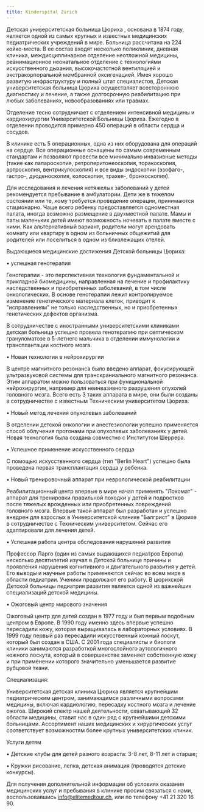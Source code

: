 ```yaml
---
title: Kinderspital Zürich
---
```


Детская университетская больница Цюриха , основана в 1874 году, является одной из самых крупных и известных медицинских педиатрических учреждений в мире. Больница рассчитана на 224 койко-места. В ее состав входят несколько поликлиник, дневная клиника, междисциплинарное отделение неотложной медицины, реанимационное неонатальное отделение с технологиями искусственного дыхания, высокочастотной вентиляцией и экстракорпоральной мембранной оксигенацией. Имея хорошо развитую инфраструктуру и полный штат специалистов, Детская университетская больница Цюриха осуществляет всестороннюю диагностику и лечение, а также долгосрочную реабилитацию при любых заболеваниях, новообразованиях или травмах.

Отделение тесно сотрудничает с отделением интенсивной медицины и кардиохирургии Университетской Больницы Цюриха. Ежегодно в отделении проводится примерно 450 операций в области сердца и сосудов.

В клинике есть 5 операционных, одна из них оборудована для операций на сердце. Все операционные оснащены по самым современным стандартам и позволяют провести все минимально инвазивные методы (такие как лапароскопия, ретроперитонеоскопия, торакоскопия, артроскопия, вентрикулоскопия) и все виды эндоскопии (эзофаго-, гастро-, дуоденоскопия, колоскопия, трахея-, бронхоскопия).

Для исследования и лечения нетяжелых заболеваний у детей рекомендуется пребывание в амбулатории. Дети же в тяжелом состоянии или те, кому требуется проведение операции, принимаются стационарно. Чаще всего ребенку предоставляется одноместная палата, иногда возможно размещение в двухместной палате. Мамы и папы маленьких детей имеют возможность ночевать в палате вместе с ними. Как альтернативный вариант, родители могут арендовать комнату или квартиру в одном из больничных общежитий для родителей или поселиться в одном из близлежащих отелей.

Выдающиеся медицинские достижения Детской больницы Цюриха:

• успешная генотерапия

Генотерапии - это перспективная технология фундаментальной и прикладной биомедицины, направленная на лечение и профилактику наследственных и приобретенных заболеваний, в том числе онкологических. В основе генотерапии лежит контролируемое изменение генетического материала клеток, приводит к "исправлениям" не только наследственных, но и приобретенных генетических дефектов организма.

В сотрудничестве с иностранными университетскими клиниками детская больница успешно провела генотерапию при септическом грануломатозе в 5-летнего мальчика в отделении иммунологии и трансплантации костного мозга.

• Новая технология в нейрохирургии

В центре магнитного резонанса было введено аппарат, фокусирующей ультразвуковой системы для транскраниального магнитного резонанса. Этим аппаратом можно пользоваться при функциональной нейрохирургии, например для неинвазивного разрушения опухолей головного мозга. Всего есть 3 таких аппарата в мире, они были созданы в сотрудничестве с известным Техническим университетом Цюриха.

• Новый метод лечения опухолевых заболеваний

В отделении детской онкологии и анестезиологии успешно применяется способ облучения протонами при опухолевых заболеваниях у детей. Новая технология была создана совместно с Институтом Шеррера.

• Успешное применение искусственного сердца

С помощью искусственного сердца (тип "Berlin Heart") успешно была проведена первая трансплантация сердца у ребенка.

• Новый тренировочный аппарат при неврологической реабилитации

Реабилитационный центр впервые в мире начал применять "Локомат" - аппарат для тренировки правильной походки у детей и подростков после тяжелых врожденных или приобретенных повреждений головного мозга. Впервые такой аппарат был разработан и успешно внедрен для взрослых в Университетской клинике "Балгрист" в Цюрихе в сотрудничестве с Техническим университетом. Сейчас его адаптировали для лечения детей.

• Успешная работа центра обследования нарушений развития

Профессор Ларго (один из самых выдающихся педиатров Европы) несколько десятилетий изучал в Детской больнице причины и проявления нарушения когнитивного и двигательного развития у детей. Его выводы и научные работы применяются сейчас во всем мире в области педиатрии. Ученики продолжают его работу. В цюрихской Детской больницы педиатрия развития является одной из важнейших специализаций детской медицины.

• Ожоговый центр мирового значения

Ожоговый центр для детей создан в 1977 году и был первым подобным центром в Европе. В 1990 году именно здесь впервые успешно пересадили кожу, которая выращивалась в лабораторных условиях. В 1999 году первый раз пересадили искусственный кожный лоскут, который был создан в США. С 2001 года специалисты и биологи клиники занимаются разработкой многослойного аутологичного кожного лоскута, который в совершенстве заменяет собственную кожу и при применении которого значительно уменьшается развитие рубцовой ткани.

Специализация:

Университетская детская клиника Цюриха является крупнейшим педиатрическим центром, занимающимся различными вопросами медицины, включая кардиологию, пересадку костного мозга и лечение ожогов. Широкий спектр нашей деятельности, охватывающий 32 области медицины, ставит нас в один ряд с крупнейшими детскими больницами. Ассортимент наших медицинских и хирургических услуг соответствует возможностям более крупных университетских клиник.

Услуги детям

• Детские клубы для детей разного возраста: 3-8 лет, 8-11 лет и старше;

• Кружки рисование, лепка, детская анимация (проводятся детские конкурсы).

Для получения дополнительной информации об условиях оказания медицинских услуг и пребывания в клинике просим связаться с нами, воспользовавшись info@elitemedtour.ch, или по телефону +41 21 320 16 90.
